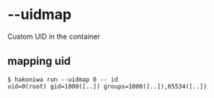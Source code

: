 # --uidmap

Custom UID in the container

## mapping uid

```console
$ hakoniwa run --uidmap 0 -- id
uid=0(root) gid=1000([..]) groups=1000([..]),65534([..])

```
